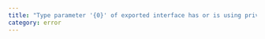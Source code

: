 ```yaml
---
title: "Type parameter '{0}' of exported interface has or is using private name '{1}'."
category: error
---
```

